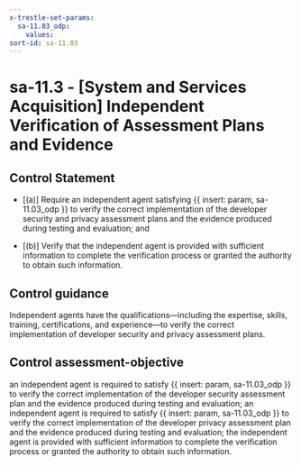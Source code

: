 ```yaml
---
x-trestle-set-params:
  sa-11.03_odp:
    values:
sort-id: sa-11.03
---
```


# sa-11.3 - \[System and Services Acquisition\] Independent Verification of Assessment Plans and Evidence

## Control Statement

- \[(a)\] Require an independent agent satisfying {{ insert: param, sa-11.03_odp }} to verify the correct implementation of the developer security and privacy assessment plans and the evidence produced during testing and evaluation; and

- \[(b)\] Verify that the independent agent is provided with sufficient information to complete the verification process or granted the authority to obtain such information.

## Control guidance

Independent agents have the qualifications—including the expertise, skills, training, certifications, and experience—to verify the correct implementation of developer security and privacy assessment plans.

## Control assessment-objective

an independent agent is required to satisfy {{ insert: param, sa-11.03_odp }} to verify the correct implementation of the developer security assessment plan and the evidence produced during testing and evaluation;
an independent agent is required to satisfy {{ insert: param, sa-11.03_odp }} to verify the correct implementation of the developer privacy assessment plan and the evidence produced during testing and evaluation;
the independent agent is provided with sufficient information to complete the verification process or granted the authority to obtain such information.
